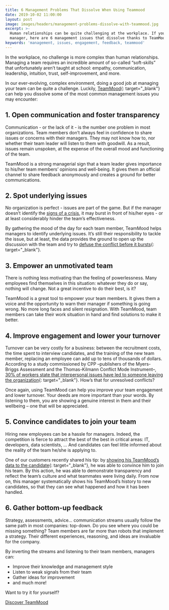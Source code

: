 ```yaml
---
title: 6 Management Problems That Dissolve When Using Teammood
date: 2019-10-02 11:00:00
layout: post
image: images/headers/management-problems-dissolve-with-teammood.jpg
excerpt: >-
  Human relationships can be quite challenging at the workplace. If you're a
  manager, here are 6 management issues that dissolve thanks to TeamMood
keywords: 'management, issues, engagement, feedback, teammood'
---
```


In the workplace, no challenge is more complex than human relationships. Managing a team requires an incredible amount of so-called “soft-skills” that unfortunately aren’t taught at school: empathy, communication, leadership, intuition, trust, self-improvement, and more.&nbsp;

In our ever-evolving, complex environment, doing a good job at managing your team can be quite a challenge. Luckily, [TeamMood](http://teammood.com){: target="_blank"} can help you dissolve some of the most common management issues you may encounter:

## **1\. Open communication and foster transparency**

Communication - or the lack of it - is the number one problem in most organizations. Team members don’t always feel in confidence to share issues or concerns with their managers. They may not know how to, nor whether their team leader will listen to them with goodwill. As a result, issues remain unspoken, at the expense of the overall mood and functioning of the team.

TeamMood is a strong managerial sign that a team leader gives importance to his/her team members’ opinions and well-being. It gives them an official channel to share feedback anonymously and creates a ground for better communications.&nbsp;

## **2\. Spot underlying issues**

No organization is perfect - issues are part of the game. But if the manager doesn’t identify the [signs of a crisis](https://blog.teammood.com/en/2017/04/11/8-warnings-that-a-crisis-is-looming-among-your-teammates.html), it may burst in front of his/her eyes - or at least considerably hinder the team’s effectiveness.

By gathering the mood of the day for each team member, TeamMood helps managers to identify underlying issues. It’s still their responsibility to tackle the issue, but at least, the data provides the ground to open up the discussion with the team and try to&nbsp;[defuse the conflict before it bursts](https://blog.teammood.com/2017/06/29/how-to-defuse-conflicts-at-work-in-5-steps.html){: target="_blank"}.

## **3\. Empower an unmotivated team**

There is nothing less motivating than the feeling of powerlessness. Many employees find themselves in this situation: whatever they do or say, nothing will change. Not a great incentive to do their best, is it?

TeamMood is a great tool to empower your team members. It gives them a voice and the opportunity to warn their manager if something is going wrong. No more long faces and silent resignation. With TeamMood, team members can take their work situation in hand and find solutions to make it better.

## **4\. Improve engagement and lower your turnover**

Turnover can be very costly for a business: between the recruitment costs, the time spent to interview candidates, and the training of the new team member, replacing an employee can add up to tens of thousands of dollars. According to a study commissioned by CPP –publishers of the Myers-Briggs Assessment and the Thomas-Kilmann Conflict Mode Instrument–, [30% of workers state that interpersonal issues have led to someone leaving the organization](https://www.entrepreneur.com/article/207196){: target="_blank"}. How’s that for unresolved conflicts?

Once again, using TeamMood can help you improve your team engagement and lower turnover. Your deeds are more important than your words. By listening to them, you are showing a genuine interest in them and their wellbeing – one that will be appreciated.&nbsp;

## **5\. Convince candidates to join your team**

Hiring new employees can be a hassle for managers. Indeed, the competition is fierce to attract the best of the best in critical areas: IT, developers, data scientists, … And candidates can feel little informed about the reality of the team he/she is applying to.

One of our customers recently shared his tip: by [showing his TeamMood’s data to the candidate](https://blog.teammood.com/2019/04/16/convincing-candidates-to-join-your-team.html){: target="_blank"}, he was able to convince him to join his team. By this action, he was able to demonstrate transparency and reflect the team’s culture and what teammates were living daily. From now on, this manager systematically shows his TeamMood’s history to new candidates, so that they can see what happened and how it has been handled.&nbsp;

## **6\. Gather bottom-up feedback**

Strategy, assessments, advice… communication streams usually follow the same path in most companies: top-down. Do you see where you could be missing something? Team members are far more than robots that implement a strategy. Their different experiences, reasoning, and ideas are invaluable for the company.

By inverting the streams and listening to their team members, managers can:

* Improve their knowledge and management style
* Listen to weak signals from their team
* Gather ideas for improvement
* and much more\!

Want to try it for yourself?

<a class="button" target="_blank" href="https://www.teammood.com/en/continuous-improvement/">Discover TeamMood</a>

&nbsp;
